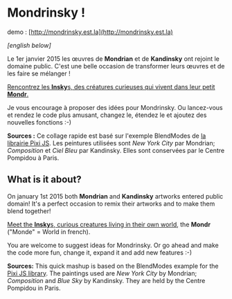 # Mondrinsky !

demo : [http://mondrinsky.est.la](http://mondrinsky.est.la)

*[english below]*

Le 1er janvier 2015 les œuvres de **Mondrian** et de **Kandinsky** ont rejoint le domaine public. C'est une belle occasion de transformer leurs œuvres et de les faire se mélanger !

[Rencontrez les **Insky**s, des créatures curieuses qui vivent dans leur petit **Mondr**.](http://mondrinsky.est.la)

Je vous encourage à proposer des idées pour Mondrinsky. Ou lancez-vous et rendez le code plus amusant, changez le, étendez le et ajoutez des nouvelles fonctions :-)

**Sources :** Ce collage rapide est basé sur l'exemple BlendModes de [la librairie Pixi JS](http://pixijs.com).
Les peintures utilisées sont *New York City* par Mondrian; *Composition* et *Ciel Bleu* par Kandinsky. Elles sont conservées par le Centre Pompidou à Paris.

## What is it about?

On january 1st 2015 both **Mondrian** and **Kandinsky** artworks entered public domain! It's a perfect occasion to remix their artworks and to make them blend together!

[Meet the **Insky**s, curious creatures living in their own world](http://mondrinsky.est.la), the **Mondr** ("Monde" = World in french).

You are welcome to suggest ideas for Mondrinsky. Or go ahead and make the code more fun, change it, expand it and add new features :-)

**Sources:** This quick mashup is based on the BlendModes example for the [Pixi JS library](http://pixijs.com).
The paintings used are *New York City* by Mondrian; *Composition* and *Blue Sky* by Kandinsky. They are held by the Centre Pompidou in Paris.
